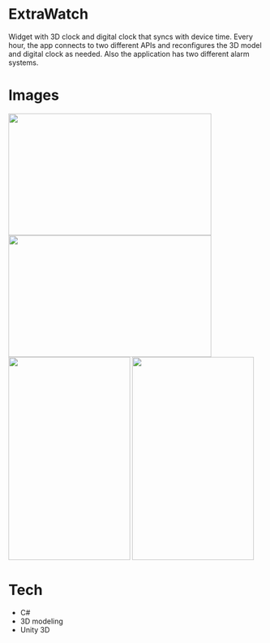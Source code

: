 # ExtraWatch

Widget with 3D clock and digital clock that syncs with device time. Every hour, the app connects to two different APIs and reconfigures the 3D model and digital clock as needed. Also the application has two different alarm systems.

# Images
<p float="left">
  <img src="https://user-images.githubusercontent.com/61432612/235011839-4ae86589-edbf-4a6a-9c07-125da1c9ab82.png" width="400" height="240">
  <img src="https://user-images.githubusercontent.com/61432612/235012491-681384e5-2ef5-49cb-8683-1965c6766392.png" width="400" height="240">
  <img src="https://user-images.githubusercontent.com/61432612/235012235-a17228c1-4117-453d-9786-730fe19afb99.png" width="240" height="400">
  <img src="https://user-images.githubusercontent.com/61432612/235012801-aafa8945-ece1-4c84-9f3f-9b4481ddd5a4.png" width="240" height="400"> 
</p>

# Tech
* C#
* 3D modeling
* Unity 3D
